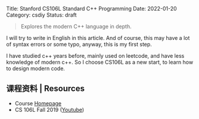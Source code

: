 Title: Stanford CS106L Standard C++ Programming
Date: 2022-01-20
Category: csdiy
Status: draft

> Explores the modern C++ language in depth.

I will try to write in English in this article. And of course, this may have a lot of syntax errors or some typo, anyway, this is my first step.

I have studied c++ years before, mainly used on leetcode, and have less knowledge of modern c++.
So I choose CS106L as a new start, to learn how to design modern code.

## 课程资料 | Resources
- Course [Homepage ](http://web.stanford.edu/class/cs106l/index.html)
- CS 106L Fall 2019 ([Youtube](https://www.youtube.com/watch?v=Wq17QrQTAic&list=PLCgD3ws8aVdqxRtKN_skFumh9fV83WEaA))

